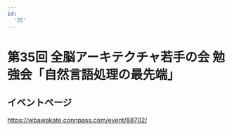 ```yaml
---
id:
  '35'
---
```


# 第35回 全脳アーキテクチャ若手の会 勉強会「自然言語処理の最先端」

## イベントページ
https://wbawakate.connpass.com/event/88702/
